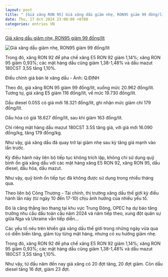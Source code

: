 ```yaml
---
layout: post
title: " [Giá xăng RON 95] Giá xăng dầu giảm nhẹ, RON95 giảm 99 đồng/lít"
date: Thu, 17 Oct 2024 23:00:00 +0700
categories: entries VN
---
```

[Giá xăng dầu giảm nhẹ, RON95 giảm 99 đồng/lít](https://tuoitre.vn/gia-xang-dau-giam-nhe-ron95-giam-99-dong-lit-20241017144027195.htm)

![Giá xăng dầu giảm nhẹ, RON95 giảm 99 đồng/lít](https://cdn1.tuoitre.vn/thumb_w/1200/471584752817336320/2024/10/17/xang-dau-1-read-only-17210606674031187001722-105-0-1152-2000-crop-1729150902582140319900.jpg)

Trong đó, xăng RON 92 để pha chế xăng E5 RON 92 giảm 1,14%; xăng RON 95 giảm 0,93%; các mặt hàng dầu cũng giảm 1,38-1,48% và dầu mazut 180CST 3,5S tăng 1,10%.

Điều chỉnh giá bán lẻ xăng dầu - Ảnh: Q.ĐỊNH

Theo đó, giá xăng RON 95 giảm 99 đồng/lít, xuống mức 20.962 đồng/lít. Tương tự, giá xăng E5 giảm 116 đồng/lít, về mức 19.730 đồng/lít.

Dầu diesel 0.05S có giá mới 18.321 đồng/lít, ghi nhận mức giảm chỉ 179 đồng/lít.

Dầu hỏa có giá 18.627 đồng/lít, sau khi giảm 163 đồng/lít.

Chỉ riêng mặt hàng dầu mazut 180CST 3.5S tăng giá, với giá mới 16.090 đồng/kg, tăng 179 đồng/kg.

Như vậy, giá xăng dầu đã quay trở lại giảm nhẹ sau kỳ tăng giá mạnh vào lần trước.

Kỳ điều hành này liên bộ tiếp tục không trích lập, không chi sử dụng quỹ bình ổn giá xăng dầu với các mặt hàng xăng E5 RON 92, xăng RON 95, dầu diesel, dầu hỏa, dầu mazut.

Như vậy, quỹ bình ổn tiếp tục đã không được sử dụng trong nhiều tháng qua.

Theo liên bộ Công Thương - Tài chính, thị trường xăng dầu thế giới kỳ điều hành lần này (từ ngày 10 đến 17-10) chịu ảnh hưởng của nhiều yếu tố.

Đó là căng thẳng leo thang tại khu vực Trung Đông, OPEC hạ dự báo tăng trưởng nhu cầu dầu toàn cầu năm 2024 và năm tiếp theo, xung đột quân sự giữa Nga và Ukraine vẫn tiếp diễn...

Các yếu tố nêu trên khiến giá xăng dầu thế giới trong những ngày vừa qua có diễn biến tăng, giảm tùy từng mặt hàng, nhưng có xu hướng giảm nhẹ.

Trong đó, xăng RON 92 để pha chế xăng E5 RON 92 giảm 1,14%; xăng RON 95 giảm 0,93%; các mặt hàng dầu cũng giảm 1,38-1,48% và dầu mazut 180CST 3,5S tăng 1,10%.

Như vậy, từ đầu năm đến nay giá xăng có 20 đợt tăng, 20 đợt giảm. Còn dầu diesel tăng 16 đợt, giảm 23 đợt.


